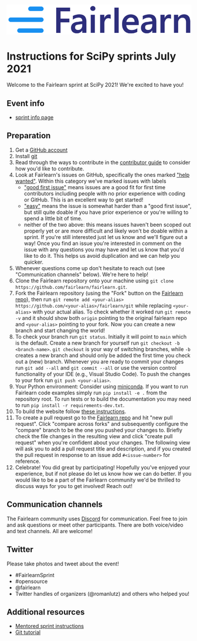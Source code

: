 ![Fairlearn logo](https://github.com/fairlearn/fairlearn/blob/main/docs/_static/images/fairlearn_full_color.png)

# Instructions for SciPy sprints July 2021

Welcome to the Fairlearn sprint at SciPy 2021! We're excited to have you!

## Event info

- [sprint info page](https://www.scipy2021.scipy.org/sprints)

## Preparation

1. Get a [GitHub account](https://github.com/)
2. Install [git](https://git-scm.com/book/en/v2/Getting-Started-Installing-Git)
3. Read through the ways to contribute in the [contributor guide](https://fairlearn.org/main/contributor_guide/index.html) to consider how you'd like to contribute.
4. Look at Fairlearn's issues on GitHub, specifically the ones marked ["help wanted"](https://github.com/fairlearn/fairlearn/issues?q=is%3Aopen+is%3Aissue+label%3A%22help+wanted%22). Within this category we've marked issues with labels
   - ["good first issue"](https://github.com/fairlearn/fairlearn/issues?q=is%3Aopen+is%3Aissue+label%3A%22help+wanted%22+label%3A%22good+first+issue%22) means issues are a good fit for first time contributors including people with no prior experience with coding or GitHub. This is an excellent way to get started!
   - ["easy"](https://github.com/fairlearn/fairlearn/issues?q=is%3Aopen+is%3Aissue+label%3A%22help+wanted%22+label%3A%22easy%22+) means the issue is somewhat harder than a "good first issue", but still quite doable if you have prior experience or you're willing to spend a little bit of time.
   - neither of the two above: this means issues haven't been scoped out properly yet or are more difficult and likely won't be doable within a sprint. If you're still interested just let us know and we'll figure out a way!
   Once you find an issue you're interested in comment on the issue with any questions you may have and let us know that you'd like to do it. This helps us avoid duplication and we can help you quicker.
5. Whenever questions come up don't hesitate to reach out (see "Communication channels" below). We're here to help!
6. Clone the Fairlearn repository onto your machine using `git clone https://github.com/fairlearn/fairlearn.git`.
7. Fork the Fairlearn repository (using the "Fork" button on the [Fairlearn repo](https://github.com/fairlearn/fairlearn)), then run `git remote add <your-alias> https://github.com/<your-alias>/fairlearn/git` while replacing `<your-alias>` with your actual alias. To check whether it worked run `git remote -v` and it should show both `origin` pointing to the original fairlearn repo and `<your-alias>` pointing to your fork. Now you can create a new branch and start changing the world!
8. To check your branch run `git status`. Initially it will point to `main` which is the default. Create a new branch for yourself run `git checkout -b <branch-name>`. `git checkout` is your way of switching branches, while `-b` creates a new branch and should only be added the first time you check out a (new) branch. Whenever you are ready to commit your changes run `git add --all` and `git commit --all` or use the version control functionality of your IDE (e.g., Visual Studio Code). To push the changes to your fork run `git push <your-alias>`.
9. Your Python environment: Consider using [miniconda](https://docs.conda.io/en/latest/miniconda.html). If you want to run Fairlearn code examples simply run `pip install -e .` from the repository root. To run tests or to build the documentation you may need to run `pip install -r requirements-dev.txt`.
10. To build the website follow [these instructions](https://fairlearn.org/main/contributor_guide/contributing_documentation.html#contributing-documentation).
11. To create a pull request go to the [Fairlearn repo](https://github.com/fairlearn/fairlearn/pulls) and hit "new pull request". Click "compare across forks" and subsequently configure the "compare" branch to be the one you pushed your changes to. Briefly check the file changes in the resulting view and click "create pull request" when you're confident about your changes. The following view will ask you to add a pull request title and description, and if you created the pull request in response to an issue add `#<issue-number>` for reference.
12. Celebrate! You did great by participating! Hopefully you've enjoyed your experience, but if not please do let us know how we can do better. If you would like to be a part of the Fairlearn community we'd be thrilled to discuss ways for you to get involved! Reach out!

## Communication channels

The Fairlearn community uses [Discord](https://discord.gg/Wnazkc5h44) for communication. Feel free to join and ask questions or meet other participants. There are both voice/video and text channels. All are welcome!

## Twitter

Please take photos and tweet about the event!

- #FairlearnSprint
- #opensource
- @fairlearn
- Twitter handles of organizers (@romanlutz) and others who helped you!

## Additional resources

- [Mentored sprint instructions](https://mentored-sprints.netlify.app/participants/01-index/)
- [Git tutorial](https://github.com/reshamas/git-intro-workshop/blob/master/extra_resources/resource_git_tutorials.md)
